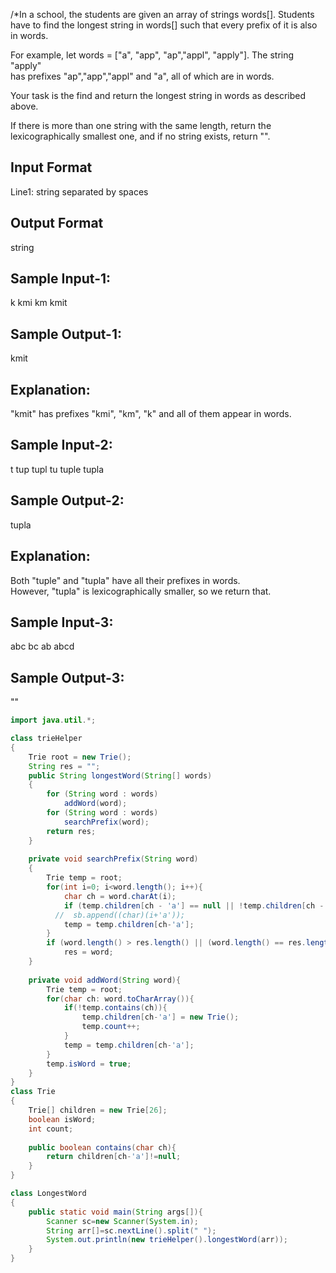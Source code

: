 /*In a school, the students are given an array of strings words[]. Students have 
to find the longest string in words[] such that every prefix of it is also in words.</br>

For example, let words = ["a", "app", "ap","appl", "apply"]. The string "apply" </br>
has prefixes "ap","app","appl" and "a", all of which are in words.</br>

Your task is the find and return the longest string in words as described above.</br>

If there is more than one string with the same length, return the lexicographically
smallest one, and if no string exists, return "".</br>

Input Format
-------------
Line1: string separated by spaces
 
Output Format
--------------
string 

Sample Input-1:
---------------
k kmi km kmit

Sample Output-1:
----------------
kmit

Explanation:
------------
"kmit" has prefixes "kmi", "km", "k" and all of them appear in words.


Sample Input-2:
---------------
t tup tupl tu tuple tupla

Sample Output-2:
----------------
tupla

Explanation:
------------
Both "tuple" and "tupla" have all their prefixes in words.</br>
However, "tupla" is lexicographically smaller, so we return that.</br>


Sample Input-3:
---------------
abc bc ab abcd

Sample Output-3:
----------------
""

```java
import java.util.*;

class trieHelper 
{
    Trie root = new Trie();
    String res = "";
    public String longestWord(String[] words) 
    {
        for (String word : words) 
			addWord(word);
        for (String word : words) 
			searchPrefix(word);
        return res;
    }
    
    private void searchPrefix(String word) 
    {
        Trie temp = root;  
		for(int i=0; i<word.length(); i++){
		    char ch = word.charAt(i);
		    if (temp.children[ch - 'a'] == null || !temp.children[ch - 'a'].isWord) return;
		  //  sb.append((char)(i+'a'));
		    temp = temp.children[ch-'a'];
		}
		if (word.length() > res.length() || (word.length() == res.length() && word.compareTo(res) < 0))
            res = word;
	}
    
    private void addWord(String word){
        Trie temp = root;
        for(char ch: word.toCharArray()){
            if(!temp.contains(ch)){
                temp.children[ch-'a'] = new Trie();
                temp.count++;
            }
            temp = temp.children[ch-'a'];
        }
        temp.isWord = true;
    }
}
class Trie 
{
    Trie[] children = new Trie[26];
    boolean isWord;
    int count;
    
    public boolean contains(char ch){
        return children[ch-'a']!=null;
    }
}

class LongestWord
{
	public static void main(String args[]){
		Scanner sc=new Scanner(System.in);
		String arr[]=sc.nextLine().split(" ");
		System.out.println(new trieHelper().longestWord(arr));
	}
}
```